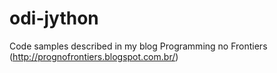 # odi-jython
Code samples described in my blog Programming no Frontiers (http://prognofrontiers.blogspot.com.br/)

